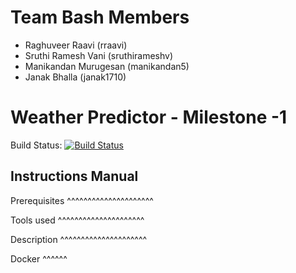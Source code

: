 Team Bash Members
==============================
* Raghuveer Raavi (rraavi) 
* Sruthi Ramesh Vani (sruthirameshv) 
* Manikandan Murugesan (manikandan5)
* Janak Bhalla (janak1710)

Weather Predictor - Milestone -1
==============================

Build Status: [![Build Status](https://travis-ci.org/airavata-courses/TeamBash.svg?branch=master)](https://travis-ci.org/airavata-courses/TeamBash)


Instructions Manual
--------------

Prerequisites
^^^^^^^^^^^^^^^^^^^^^


Tools used
^^^^^^^^^^^^^^^^^^^^^

Description
^^^^^^^^^^^^^^^^^^^^^

Docker
^^^^^^

